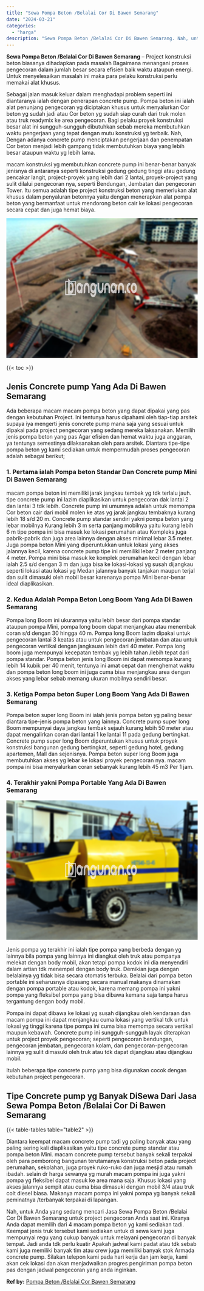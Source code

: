 ```yaml
---
title: "Sewa Pompa Beton /Belalai Cor Di Bawen Semarang"
date: "2024-03-21"
categories: 
  - "harga"
description: "Sewa Pompa Beton /Belalai Cor Di Bawen Semarang. Nah, untuk Anda yang sedang mencari Jasa Sewa Pompa Beton /Belalai Cor Di Bawen Semarang untuk project penge..."
---
```


**Sewa Pompa Beton /Belalai Cor Di Bawen Semarang** – Project konstruksi beton biasanya dihadapkan pada masalah Bagaimana menangani proses pengecoran dalam jumlah besar secara efisien baik waktu ataupun energi. Untuk menyelesaikan masalah ini maka para pelaku konstruksi perlu memakai alat khusus.

Sebagai jalan masuk keluar dalam menghadapi problem seperti ini diantaranya ialah dengan penerapan concrete pump. Pompa beton ini ialah alat penunjang pengecoran yg diciptakan khusus untuk menyalurkan Cor beton yg sudah jadi atau Cor beton yg sudah siap curah dari truk molen atau truk readymix ke area pengecoran. Bagi pelaku proyek konstruksi besar alat ini sungguh-sungguh dibutuhkan sebab mereka membutuhkan waktu pengerjaan yang tepat dengan mutu konstruksi yg terbaik. Nah, Dengan adanya concrete pump menciptakan pengerjaan dan penempatan Cor beton menjadi lebih gampang tidak membutuhkan biaya yang lebih besar ataupun waktu yg lebih lama.

macam konstruksi yg membutuhkan concrete pump ini benar-benar banyak jenisnya di antaranya seperti konstruksi gedung gedung tinggi atau gedung pencakar langit, project-proyek yang lebih dari 2 lantai, proyek-project yang sulit dilalui pengecoran nya, seperti Bendungan, Jembatan dan pengecoran Tower. Itu semua adalah tipe project konstruksi beton yang memerlukan alat khusus dalam penyaluran betonnya yaitu dengan menerapkan alat pompa beton yang bermanfaat untuk mendorong beton cair ke lokasi pengecoran secara cepat dan juga hemat biaya.

![Sewa Pompa Beton /Belalai Cor Di Bawen Semarang](/images/sewa-concrete-pump-36.png)

{{< toc >}}

## Jenis Concrete pump Yang Ada Di Bawen Semarang

Ada beberapa macam macam pompa beton yang dapat dipakai yang pas dengan kebutuhan Project. Ini tentunya harus dipahami oleh tiap-tiap arsitek supaya iya mengerti jenis concrete pump mana saja yang sesuai untuk dipakai pada project pengecoran yang sedang mereka laksanakan. Memilih jenis pompa beton yang pas Agar efisien dan hemat waktu juga anggaran, ya tentunya semestinya dilaksanakan oleh para arsitek. Diantara tipe-tipe pompa beton yg kami sediakan untuk mempermudah proses pengecoran adalah sebagai berikut;

### 1\. Pertama ialah Pompa beton Standar Dan Concrete pump Mini Di Bawen Semarang

macam pompa beton ini memiliki jarak jangkau tembak yg tdk terlalu jauh. tipe concrete pump ini lazim diaplikasikan untuk pengecoran dak lantai 2 dan lantai 3 tdk lebih. Concrete pump ini umumnya adalah untuk memompa Cor beton cair dari mobil molen ke atas yg jarak jangkau tembaknya kurang lebih 18 s/d 20 m. Concrete pump standar sendiri yakni pompa beton yang lebar mobilnya Kurang lebih 3 m serta panjang mobilnya yaitu kurang lebih 6 m tipe pompa ini bisa masuk ke lokasi perumahan atau Kompleks juga pabrik-pabrik dan juga area lainnya dengan akses minimal lebar 3.5 meter. Juga pompa beton Mini yang diperuntukkan untuk lokasi yang akses jalannya kecil, karena concrete pump tipe ini memiliki lebar 2 meter panjang 4 meter. Pompa mini bisa masuk ke komplek perumahan kecil dengan lebar ialah 2.5 s/d dengan 3 m dan juga bisa ke lokasi-lokasi yg susah dijangkau seperti lokasi atau lokasi yg Medan jalannya banyak tanjakan maupun terjal dan sulit dimasuki oleh mobil besar karenanya pompa Mini benar-benar ideal diaplikasikan.

### 2\. Kedua Adalah Pompa Beton Long Boom Yang Ada Di Bawen Semarang

Pompa long Boom ini ukurannya yaitu lebih besar dari pompa standar ataupun pompa Mini, pompa long boom dapat menjangkau atau menembak coran s/d dengan 30 hingga 40 m. Pompa long Boom lazim dipakai untuk pengecoran lantai 3 keatas atau untuk pengecoran jembatan dan atau untuk pengecoran vertikal dengan jangkauan lebih dari 40 meter. Pompa long boom juga mempunyai kecepatan tembak yg lebih tahan /lebih tepat dari pompa standar. Pompa beton jenis long Boom ini dapat memompa kurang lebih 14 kubik per 40 menit, tentunya ini amat cepat dan menghemat waktu dan pompa beton long boom ini juga cuma bisa menjangkau area dengan akses yang lebar sebab memang ukuran mobilnya sendiri besar.

### 3\. Ketiga Pompa beton Super Long Boom Yang Ada Di Bawen Semarang

Pompa beton super long Boom ini ialah jenis pompa beton yg paling besar diantara tipe-jenis pompa beton yang lainnya. Concrete pump super long Boom mempunyai daya jangkau tembak sejauh kurang lebih 50 meter atau dapat mengalirkan coran dari lantai 1 ke lantai 11 pada gedung bertingkat. Concrete pump super long Boom diperuntukan khusus untuk proyek konstruksi bangunan gedung bertingkat, seperti gedung hotel, gedung apartemen, Mall dan sejenisnya. Pompa beton super long Boom juga membutuhkan akses yg lebar ke lokasi proyek pengecoran nya. macam pompa ini bisa menyalurkan coran sebanyak kurang lebih 45 m3 Per 1 jam.

### 4\. Terakhir yakni Pompa Portable Yang Ada Di Bawen Semarang

![Sewa Pompa Beton /Belalai Cor Di Bawen Semarang](/images/sewa-concrete-pump-20.png)

Jenis pompa yg terakhir ini ialah tipe pompa yang berbeda dengan yg lainnya bila pompa yang lainnya ini diangkut oleh truk atau pompanya melekat dengan body mobil, akan tetapi pompa kodok ini dia menyendiri dalam artian tdk menempel dengan body truk. Demikian juga dengan belalainya yg tidak bisa secara otomatis terbuka. Belalai dari pompa beton portable ini seharusnya dipasang secara manual makanya dinamakan dengan pompa portable atau kodok, karena memang pompa ini yakni pompa yang fleksibel pompa yang bisa dibawa kemana saja tanpa harus tergantung dengan body mobil.

Pompa ini dapat dibawa ke lokasi yg susah dijangkau oleh kendaraan dan macam pompa ini dapat menjangkau cuma lokasi yang vertikal tdk untuk lokasi yg tinggi karena tipe pompa ini cuma bisa memompa secara vertikal maupun kebawah. Concrete pump ini sungguh-sungguh layak diterapkan untuk project proyek pengecoran; seperti pengecoran bendungan, pengecoran jembatan, pengecoran kolam, dan pengecoran-pengecoran lainnya yg sulit dimasuki oleh truk atau tdk dapat dijangkau atau dijangkau mobil.

Itulah beberapa tipe concrete pump yang bisa digunakan cocok dengan kebutuhan project pengecoran.

## Tipe Concrete pump yg Banyak DiSewa Dari Jasa Sewa Pompa Beton /Belalai Cor Di Bawen Semarang

{{< table-tables table="table2" >}}

Diantara keempat macam concrete pump tadi yg paling banyak atau yang paling sering kali diaplikasikan yaitu tipe concrete pump standar atau pompa beton Mini. macam concrete pump tersebut banyak sekali terpakai oleh para pemborong bangunan terutamanya konstruksi beton pada project perumahan, sekolahan, juga proyek ruko-ruko dan juga mesjid atau rumah ibadah. selain dr harga sewanya yg murah macam pompa ini juga yakni pompa yg fleksibel dapat masuk ke area mana saja. Khusus lokasi yang akses jalannya sempit atau cuma bisa dimasuki dengan mobil 3/4 atau truk colt diesel biasa. Makanya macam pompa ini yakni pompa yg banyak sekali peminatnya /terbanyak terpakai di lapangan.

Nah, untuk Anda yang sedang mencari Jasa Sewa Pompa Beton /Belalai Cor Di Bawen Semarang untuk project pengecoran Anda saat ini. Kiranya Anda dapat memilih dari 4 macam pompa beton yg kami sediakan tadi. Keempat jenis truk tersebut kami sediakan untuk di sewa kami juga mempunyai regu yang cukup banyak untuk melayani pengecoran di banyak tempat. Jadi anda tdk perlu kuatir Apakah jadwal kami padat atau tdk sebab kami juga memiliki banyak tim atau crew juga memiliki banyak stok Armada concrete pump. Silakan telepon kami pada hari kerja dan jam kerja, kami akan cek lokasi dan akan menjadwalkan progres pengiriman pompa beton pas dengan jadwal pengecoran yang anda inginkan.

**Ref by:** [Pompa Beton /Belalai Cor Bawen Semarang](https://id.wikipedia.org/wiki/Pompa)
